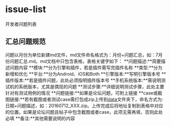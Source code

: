 # issue-list
开发者问题列表

## 汇总问题规范
  问题以月份为单位新建md文件，md文件命名格式为：月份+问题汇总，如：7月份问题汇总.md。md文档中只包含表格，表格关键字如下：
    **问题描述:**简要描述问题内容
    **模块:**分为引擎和插件，若是插件需写完插件名称
    **类型:**分为新增和优化
    **平台:**分为Android、iOS和Both
    **引擎版本:**写明引擎版本号
    **插件版本:**若是插件问题，此处必须指明插件版本号
    **手机系统版本:**需说明测试机的系统版本，尤其是偶现的问题
    **测试步骤:**详细说明测试步骤，此处主要针对有测试用例的情况
    **问题链接:**如果是论坛问题，可附上链接
    **case或截图链接:**若有截图或者测试case需打包成zip上传到[data](https://github.com/code4appcan/issue-list.git)文件夹下，命名方式为:日期+问题描述，如：20160712_XXX.zip。上传完成后将地址复制到表格中对应的位置。如果是论坛问题且帖子中包含截图或者case，此项无需再填，否则此处必填
    **备注:**其他需要说明的内容

